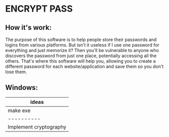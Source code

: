 # ENCRYPT PASS
<div>
  
## How it's work:
  The purpose of this software is to help people store their passwords and logins from various platforms.
  But isn't it useless if I use one password for everything and just memorize it?
  Then you'll be vulnerable to anyone who discovers the password from just one place, potentially accessing all the others.
  That's where this software will help you, allowing you to create a different password for each website/application and save them so you don't lose them.
<div>

## Windows:



| ideas |
|----------|
| make exe |
|----------|
| Implement cryptography |
